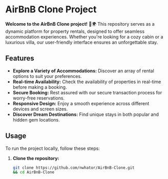 # AirBnB Clone Project

**Welcome to the AirBnB Clone project!** 🏡🌍 This repository serves as a dynamic platform for property rentals, designed to offer seamless accommodation experiences. Whether you're looking for a cozy cabin or a luxurious villa, our user-friendly interface ensures an unforgettable stay.

## Features

- **Explore a Variety of Accommodations:** Discover an array of rental options to suit your preferences.
- **Real-time Availability:** Check the availability of properties in real-time before making a booking.
- **Secure Booking:** Rest assured with our secure transaction process for worry-free reservations.
- **Responsive Design:** Enjoy a smooth experience across different devices and screen sizes.
- **Discover Dream Destinations:** Find unique stays in both popular and hidden gem locations.

## Usage

To run the project locally, follow these steps:

1. **Clone the repository:**

   ```bash
   git clone https://github.com/nwhator/AirBnB-Clone.git
   && cd AirBnB-Clone
